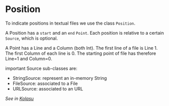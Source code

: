 # Position

To indicate positions in textual files we use the class `Position`.

A Position has a `start` and an `end` `Point`. Each position is relative to a certain `Source`, which is optional.

A Point has a Line and a Column (both Int). The first line of a file is Line 1. The first Column of each line is 0.
The starting point of file has therefore Line=1 and Column=0.

important Source sub-classes are:
* StringSource: represent an in-memory String
* FileSource: associated to a File
* URLSource: associated to an URL

_See in [Kolasu](https://github.com/Strumenta/kolasu/blob/master/core/src/main/kotlin/com/strumenta/kolasu/model/Position.kt)_